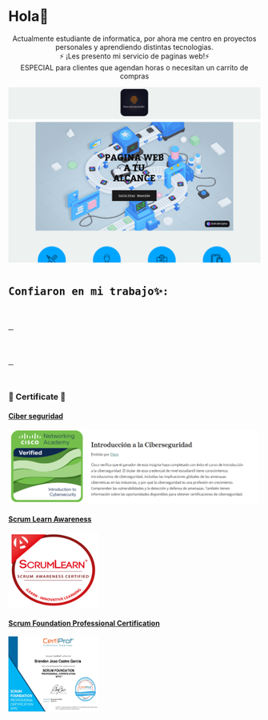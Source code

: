 # Hola👋

<p align="center">
Actualmente estudiante de informatica, por ahora me centro en proyectos personales y aprendiendo distintas tecnologias.<br>
⚡ ¡Les presento mi servicio de paginas web!⚡ <br>
ESPECIAL para clientes que agendan horas o necesitan un carrito de compras
</p>
<a href="https://buscadoriaestudio.com/">
<p align="center">
<img src="https://github.com/BranCG/BranCG/blob/main/webprint.png?raw=true" alt="Texto alternativo" width="600" height="350">
</p>
</a>

<pre><h2>Confiaron en mi trabajo✨:</h2>
<table style="width:10px">
<tr>
<td>
<a href="https://adriancastillo.buscadoriaestudio.com/">
<img src="https://github.com/BranCG/BranCG/blob/main/dsdasdasdasdsdas.png?raw=true">
</a>
</td>
<td>
<a href="https://alejandroconfecciones.buscadoriaestudio.com/">
<img src="https://github.com/BranCG/BranCG/blob/main/DASDAADS.png?raw=true">
</a>
</td>
<td>
<a href="https://blackboxbarbershop.buscadoriaestudio.com">
<img src="https://github.com/BranCG/BranCG/blob/main/fdfdfsdfdfs.png?raw=true">
</a>
</td>
</table>
</pre>

### 🏅 Certificate 🏅

#### [Ciber seguridad](https://www.credly.com/badges/4aff4e78-b237-4d11-9f68-e66d188589e9)
<a href="https://www.credly.com/badges/4aff4e78-b237-4d11-9f68-e66d188589e9">
<img style="width: 500px" src="https://github.com/BranCG/BranCG/blob/main/cisco.png?raw=true">
</a>

#### [Scrum Learn Awareness](https://badges.innovativelearning.eu/badge/35d436e7-e7cc-43f7-8016-433fd92f798e)
<a href="https://badges.innovativelearning.eu/badge/35d436e7-e7cc-43f7-8016-433fd92f798e">
<img style="width: 180px; height: 150px" src="https://github.com/BranCG/BranCG/blob/main/Screenshot_20240428-232443-988~2.png">
</a>

#### [Scrum Foundation Professional Certification](https://www.credly.com/earner/earned/badge/10c8b812-a3f9-4608-ab50-d4618544afd8)
<a href="https://github.com/BranCG/BranCG/blob/main/badges-scrum-certifpro.png">
<img style="width: 180px; height: 150px" src="https://github.com/BranCG/BranCG/blob/main/badges-scrum-certifpro.png">
</a>


<!--
**BranCG/BranCG** is a ✨ _special_ ✨ repository because its `README.md` (this file) appears on your GitHub profile.

Here are some ideas to get you started:

- 🔭 I’m currently working on ...
- 🌱 I’m currently learning ...
- 👯 I’m looking to collaborate on ...
- 🤔 I’m looking for help with ...
- 💬 Ask me about ...
- 📫 How to reach me: ...
- 😄 Pronouns: ...
- ⚡ Fun fact: ...
-->
